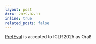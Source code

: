 ```yaml
---
layout: post  
date: 2025-02-11
inline: true  
related_posts: false  
---
```


[PrefEval](https://prefeval.github.io/) is accepted to ICLR 2025 as Oral!
